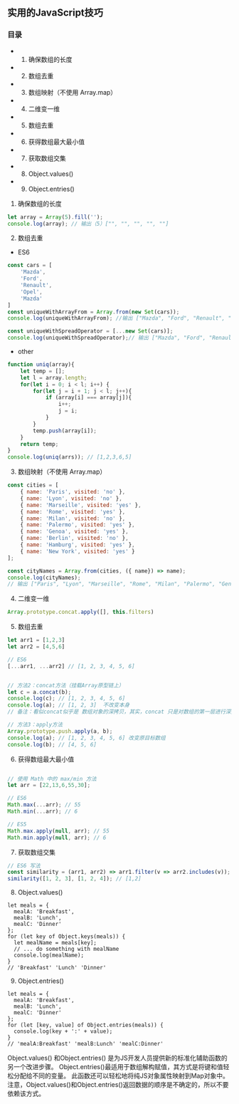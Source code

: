 ## 实用的JavaScript技巧

### 目录
- 1. 确保数组的长度
- 2. 数组去重
- 3. 数组映射（不使用 Array.map）
- 4. 二维变一维
- 5. 数组去重
- 6. 获得数组最大最小值
- 7. 获取数组交集
- 8. Object.values()
- 9. Object.entries()

1. 确保数组的长度
```js
let array = Array(5).fill('');
console.log(array); // 输出（5）["", "", "", "", ""]
```

2. 数组去重 
- ES6
```js
const cars = [
    'Mazda', 
    'Ford', 
    'Renault', 
    'Opel', 
    'Mazda'
]
const uniqueWithArrayFrom = Array.from(new Set(cars));
console.log(uniqueWithArrayFrom); //输出 ["Mazda", "Ford", "Renault", "Opel"]

const uniqueWithSpreadOperator = [...new Set(cars)];
console.log(uniqueWithSpreadOperator);// 输出 ["Mazda", "Ford", "Renault", "Opel"]


```
- other
```js
function uniq(array){
    let temp = [];
    let l = array.length;
    for(let i = 0; i < l; i++) {
        for(let j = i + 1; j < l; j++){
            if (array[i] === array[j]){
                i++;
                j = i;
            }
        }
        temp.push(array[i]);
    }
    return temp;
}
console.log(uniq(arrs)); // [1,2,3,6,5]

```

3. 数组映射（不使用 Array.map）
```js
const cities = [
    { name: 'Paris', visited: 'no' },
    { name: 'Lyon', visited: 'no' },
    { name: 'Marseille', visited: 'yes' },
    { name: 'Rome', visited: 'yes' },
    { name: 'Milan', visited: 'no' },
    { name: 'Palermo', visited: 'yes' },
    { name: 'Genoa', visited: 'yes' },
    { name: 'Berlin', visited: 'no' },
    { name: 'Hamburg', visited: 'yes' },
    { name: 'New York', visited: 'yes' }
];

const cityNames = Array.from(cities, ({ name}) => name);
console.log(cityNames);
// 输出 ["Paris", "Lyon", "Marseille", "Rome", "Milan", "Palermo", "Genoa", "Berlin", "Hamburg", "New York"]
```

4. 二维变一维
```js
Array.prototype.concat.apply([], this.filters)
```

5. 数组去重
```js
let arr1 = [1,2,3]
let arr2 = [4,5,6]

// ES6
[...arr1, ...arr2] // [1, 2, 3, 4, 5, 6]


// 方法2：concat方法（挂载Array原型链上）
let c = a.concat(b);
console.log(c); // [1, 2, 3, 4, 5, 6]
console.log(a); // [1, 2, 3]  不改变本身
// 备注：看似concat似乎是 数组对象的深拷贝，其实，concat 只是对数组的第一层进行深拷贝

// 方法3：apply方法
Array.prototype.push.apply(a, b);
console.log(a); // [1, 2, 3, 4, 5, 6] 改变原目标数组
console.log(b); // [4, 5, 6]
```

6. 获得数组最大最小值
```js

// 使用 Math 中的 max/min 方法
let arr = [22,13,6,55,30];

// ES6
Math.max(...arr); // 55
Math.min(...arr); // 6

// ES5
Math.max.apply(null, arr); // 55
Math.min.apply(null, arr); // 6

```

7. 获取数组交集
```js
// ES6 写法
const similarity = (arr1, arr2) => arr1.filter(v => arr2.includes(v));
similarity([1, 2, 3], [1, 2, 4]); // [1,2]
```


8. Object.values()
```
let meals = {
  mealA: 'Breakfast',
  mealB: 'Lunch',
  mealC: 'Dinner'
};
for (let key of Object.keys(meals)) {
  let mealName = meals[key];
  // ... do something with mealName
  console.log(mealName);
}
// 'Breakfast' 'Lunch' 'Dinner'
```        

9. Object.entries()
```
let meals = {
  mealA: 'Breakfast',
  mealB: 'Lunch',
  mealC: 'Dinner'
};
for (let [key, value] of Object.entries(meals)) {
  console.log(key + ':' + value);
}
// 'mealA:Breakfast' 'mealB:Lunch' 'mealC:Dinner'
```        

Object.values() 和Object.entries() 是为JS开发人员提供新的标准化辅助函数的另一个改进步骤。
Object.entries()最适用于数组解构赋值，其方式是将键和值轻松分配给不同的变量。 此函数还可以轻松地将纯JS对象属性映射到Map对象中。
注意，Object.values()和Object.entries()返回数据的顺序是不确定的，所以不要依赖该方式。
